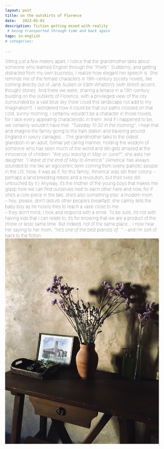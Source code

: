 ```yaml
---
layout: post
title: on the outskirts of Florence
date:   2023-05-01
description: fiction getting mixed with reality 
 # being transported through time and back again
tags: in-english
# categories: 

---
```


<span style="font-size:15px;font-weight:lighter">
Sitting just a few meters apart, I notice that the grandmother talks about someone who learned English through the <i>"Poets"</i>. Suddenly, and getting distracted from my own business, I realize how elegant her speech is. She reminds me of the female characters in 19th-century society novels, like coming directly out of Jane Austen or Edith Wharton’s (with British accent, though) stories.

<span style="font-size:15px;font-weight:lighter">
And there we were, sharing a terrace in a 13th-century building on the outskirts of Florence, with a privileged view of the city surrounded by a vast blue sky (how could this landscape not add to my imagination?). I wondered how it could be that our paths crossed on that cold, sunny morning. I certainly wouldn’t be a character in those novels, for I lack every appealing characteristic in them. And if I happened to be, we certainly wouldn’t have met.

<span style="font-size:15px;font-weight:lighter">
<i>"Tuesday 10:30 in the morning"</i>; I hear that and imagine the family going to the train station and traveling around England in luxury carriages... The grandmother talks to the oldest grandson in an adult, formal yet caring manner, holding the wisdom of someone who has seen much of the world and still gets amazed at the innocence of children. <i>"Are you leaving in May or June?"</i>, she asks her daughter. <i>"I leave at the end of May to America."</i> (‘America’ has always sounded to me like an egocentric term coming from overly patriotic people in the US. Now, it was as if, for this family, ‘America’ was still their colony – perhaps a land breeding rebels and a revolution, but their lives still untouched by it.)

<span style="font-size:15px;font-weight:lighter">
Anyway, it’s the mother of the young boys that makes me grasp how we can find ourselves next to each other here and now, for if she’s a core piece in the tale, she’s also something else: a modern mom. 
<br> – hey, please, don’t disturb other people’s breakfast; she calmly tells the baby boy as he noisily tries to reach a vase close to me.
<br> – they don’t mind; I look and respond with a smile.

<span style="font-size:15px;font-weight:lighter">
To be sure, it’s not with having kids that I can relate to; it’s for knowing that we are a product of the (more or less) same time. But indeed, not of the same place... I now hear her saying to her mom, <i>"he’s one of the best pianists of..."</i> – and I’m sort of back to the fiction.


<div>
    <img src="/assets/img/florence-2.jpg" class="my-image-p rounded z-depth-1">
</div>

<!---
<br>
<hr>
<span style="font-size:14px;font-weight:lighter">
• some reflections after the full effect of the antidepressant.
</span>
--->